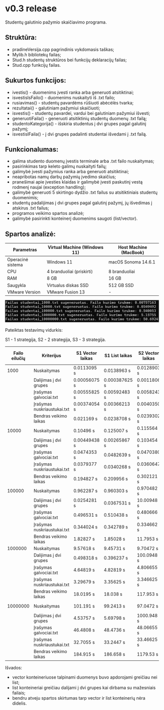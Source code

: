 # v0.3 release

Studentų galutinio pažymio skaičiavimo programa.

## Struktūra:
- pradineVersija.cpp pagrindinis vykdomasis taškas;
- Mylib.h bibliotekų failas;
- Stud.h studentų struktūros bei funkcijų deklaracijų failas;
- Stud.cpp funkcijų failas.

## Sukurtos funkcijos:
- ivestis() - duomenims įvesti ranka arba generuoti atsitiktinai;
- isvestisIsFailo() - duomenims nuskaityti iš .txt failo;
- rusiavimas() - studentų pavardėms rūšiuoti abėcėlės tvarka;
- rezultatai() - galutiniam pažymiui skaičiuoti;
- isvestis() - studentų pavardei, vardui bei galutiniam pažymiui išvesti;
- generuotiFaila() - generuoti atsitiktinių studentų duomenų .txt failą;
- studentoKategorija() - išskiria studentus į dvi grupes pagal galutinį pažymį;
- isvestisIFaila() - į dvi grupes padalinti studentai išvedami į .txt failą.

## Funkcionalumas:
- galima studento duomenų įvestis terminale arba .txt failo nuskaitymas;
- pasirinkimas tarp keleto galimų nuskaityti failų;
- galimybė įvesti pažymius ranka arba generuoti atsitiktinai;
- neapribotas namų darbų pažymių įvedimo skaičius;
- pranešimai apie įvesties klaidas ir galimybė įvesti paskutinį vestą rodmenį naujai (exception handling);
- galimybė generuoti 5 skirtingo dydžio .txt failus su atsitiktiniais studentų duomenimis;
- studentų padalijimas į dvi grupes pagal galutinį pažymį, jų išvedimas į atskirus .txt failus;
- programos veikimo spartos analizė;
- galimybė pasirinkti konteinerį duomenims saugoti (list/vector).

## Spartos analizė:

|Parametras          |Virtual Machine (Windows 11)          |Host Machine (MacBook)           |
|--------------------|--------------------------------------|---------------------------------|
|Operacinė sistema   | Windows 11                           | macOS Sonoma 14.6.1             |
|CPU                 | 4 branduoliai (priskirti)            | 8 branduoliai                   |
|RAM                 | 8 GB                                 | 16 GB                           |
|Saugykla            | Virtualus diskas SSD                 | 512 GB SSD                      |
|VMware Version      | VMware Fusion 13                     | -                               |  
  

  
![Failų generavimo laikai](generavimas.png)

Pateiktas testavimų vidurkis:

S1 - 1 strategija,
S2 - 2 strategija,
S3 - 3 strategija.
 

|Failo eilučių  |Kriterijus                 |S1 Vector laikas |S1 List laikas  |S2 Vector laikas |S2 List laikas  |S3 Vector laikas |S3 List laikas  |
|---------------|---------------------------|-----------------|----------------|-----------------|----------------|-----------------|----------------|
|1000           |Nuskaitymas                |0.0113095 s      |0.0138963 s     |0.0128903 s      |0.0114 s        |     |    |
|               |Dalijimas į dvi grupes     |0.00056075 s     |0.000387625 s   |0.0011806 s      |0.000175 s      |     |    |
|               |Įrašymas galvociai.txt     |0.00555825 s     |0.00592483 s    |0.0058243 s      |0.0057 s        |     |    |
|               |Įrašymas nuskriaustukai.txt|0.00374054 s     |0.00366213 s    |0.0040350 s      |0.0040 s        |     |    |
|               |Bendras veikimo laikas     |0.021169 s       |0.0238708 s     |0.0239302 s      |0.0213 s        |     |    |
|10000          |Nuskaitymas                |0.10496 s        |0.125007 s      |0.115564 s       |0.1047 s        |     |    |
|               |Dalijimas į dvi grupes     |0.00449438 s     |0.00265867 s    |0.103454 s       |0.0027 s        |     |    |
|               |Įrašymas galvociai.txt     |0.0474353 s      |0.0482639 s     |0.0470380 s      |0.0511 s        |     |    |
|               |Įrašymas nuskriaustukai.txt|0.0379377 s      |0.0340268 s     |0.0360647 s      |0.0351 s        |     |    |
|               |Bendras veikimo laikas     |0.194827 s       |0.209956 s      |0.302121 s       |0.1936 s        |     |    |
|100000         |Nuskaitymas                |0.962287 s       |0.960303 s      |0.970482 s       |0.9570 s        |     |    |
|               |Dalijimas į dvi grupes     |0.0254281 s      |0.0367531 s     |10.00948 s       |0.0182 s        |     |    |
|               |Įrašymas galvociai.txt     |0.496531 s       |0.510438 s      |0.480666 s       |0.5062 s        |     |    |
|               |Įrašymas nuskriaustukai.txt|0.344024 s       |0.342789 s      |0.334662 s       |0.3516 s        |     |    |
|               |Bendras veikimo laikas     |1.82827 s        |1.85028 s       |11.7953 s        |1.8329 s        |     |    |
|1000000        |Nuskaitymas                |9.57618 s        |9.45731 s       |9.70472 s        |9.5409 s        |     |    |
|               |Dalijimas į dvi grupes     |0.498318 s       |0.396237 s      |100.0948 s       |0.3173 s        |     |    |
|               |Įrašymas galvociai.txt     |4.64819 s        |4.82819 s       |4.806655 s       |4.9353 s        |     |    |
|               |Įrašymas nuskriaustukai.txt|3.29679 s        |3.35625 s       |3.346625 s       |3.4494 s        |     |    |
|               |Bendras veikimo laikas     |18.0195 s        |18.038 s        |117.953 s        |18.2429 s       |     |    |
|10000000       |Nuskaitymas                |101.191 s        |99.2413 s       |97.0472 s        |95.1244 s       |     |    |
|               |Dalijimas į dvi grupes     |4.53757 s        |5.69798 s       |1000.948 s       |5.544398 s      |     |    |
|               |Įrašymas galvociai.txt     |46.4808 s        |48.4736 s       |48.06655 s       |48.1287 s       |     |    |
|               |Įrašymas nuskriaustukai.txt|32.7055 s        |33.2447 s       |33.46625 s       |33.8456 s       |     |    |
|               |Bendras veikimo laikas     |184.915 s        |186.658 s       |1179.53 s        |181.577 s       |     |    |  

Išvados:
- vector konteineriuose talpinami duomenys buvo apdorojami greičiau nei list;
- list konteineriai greičiau dalijami į dvi grupes kai dirbama su mažesniais failais;
- bendru atveju spartos skirtumas tarp vector ir list konteinerių nėra didelis.
